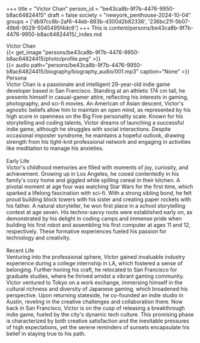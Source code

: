+++
title = "Victor Chan"
person_id = "be43ca8b-9f7b-4476-9950-b8ac64824415"
draft = false
society = "newyork_penthouse-2024-10-04"
groups = ['db97cc8b-2af6-44eb-883b-d300d2b82336', '236bc21f-5b07-49b6-9029-5045495f4dc6']
+++
This is content/persons/be43ca8b-9f7b-4476-9950-b8ac64824415/_index.md

<script>
(function() {
    const personId = "be43ca8b-9f7b-4476-9950-b8ac64824415";
    const societyId = "newyork_penthouse-2024-10-04";

    // Set the selected person and society in localStorage
    localStorage.setItem('selectedPerson', personId);
    localStorage.setItem('selectedSociety', societyId);

    // Automatically set the dropdowns based on this person's data
    const societySelect = document.getElementById('society-select');
    const personSelect = document.getElementById('person-select');

    if (societySelect) {
    societySelect.value = societyId;
    }
    if (personSelect) {
    personSelect.value = personId;
    }
})();
</script><div class="h1_1_right">Victor Chan</div>{{< get_image "persons/be43ca8b-9f7b-4476-9950-b8ac64824415/photo/profile.png" >}}
<br>
{{< audio
    path="persons/be43ca8b-9f7b-4476-9950-b8ac64824415/biography/biography_audio/001.mp3" 
    caption="None"
>}}
<br>
<div class="h2">Persona</div><div class="plain">Victor Chan is a passionate and intelligent 29-year-old indie game developer based in San Francisco. Standing at an athletic 174 cm tall, he presents himself in casual-gamer attire, reflecting his interests in gaming, photography, and sci-fi movies. An American of Asian descent, Victor's agnostic beliefs allow him to maintain an open mind, as represented by his high score in openness on the Big Five personality scale. Known for his storytelling and coding talents, Victor dreams of launching a successful indie game, although he struggles with social interactions. Despite occasional imposter syndrome, he maintains a hopeful outlook, drawing strength from his tight-knit professional network and engaging in activities like meditation to manage his anxieties.</div><br>
<div class="h2">Early Life</div><div class="plain">Victor's childhood memories are filled with moments of joy, curiosity, and achievement. Growing up in Los Angeles, he cooed contentedly in his family's cozy home and giggled while spilling cereal in their kitchen. A pivotal moment at age four was watching Star Wars for the first time, which sparked a lifelong fascination with sci-fi. With a strong sibling bond, he felt proud building block towers with his sister and creating paper rockets with his father. A natural storyteller, he won first place in a school storytelling contest at age seven. His techno-savvy roots were established early on, as demonstrated by his delight in coding camps and immense pride when building his first robot and assembling his first computer at ages 11 and 12, respectively. These formative experiences fueled his passion for technology and creativity.</div><br>
<div class="h2">Recent Life</div><div class="plain">Venturing into the professional sphere, Victor gained invaluable industry experience during a college internship in LA, which fostered a sense of belonging. Further honing his craft, he relocated to San Francisco for graduate studies, where he thrived amidst a vibrant gaming community. Victor ventured to Tokyo on a work exchange, immersing himself in the cultural richness and diversity of Japanese gaming, which broadened his perspective. Upon returning stateside, he co-founded an indie studio in Austin, reveling in the creative challenges and collaboration there. Now back in San Francisco, Victor is on the cusp of releasing a breakthrough indie game, fueled by the city's dynamic tech culture. This promising phase is characterized by both creative satisfaction and the inevitable pressures of high expectations, yet the serene reminders of sunsets encapsulate his belief in staying true to his path. </div><br>
